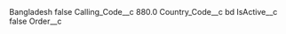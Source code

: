 <?xml version="1.0" encoding="UTF-8"?>
<CustomMetadata xmlns="http://soap.sforce.com/2006/04/metadata" xmlns:xsi="http://www.w3.org/2001/XMLSchema-instance" xmlns:xsd="http://www.w3.org/2001/XMLSchema">
    <label>Bangladesh</label>
    <protected>false</protected>
    <values>
        <field>Calling_Code__c</field>
        <value xsi:type="xsd:double">880.0</value>
    </values>
    <values>
        <field>Country_Code__c</field>
        <value xsi:type="xsd:string">bd</value>
    </values>
    <values>
        <field>IsActive__c</field>
        <value xsi:type="xsd:boolean">false</value>
    </values>
    <values>
        <field>Order__c</field>
        <value xsi:nil="true"/>
    </values>
</CustomMetadata>
